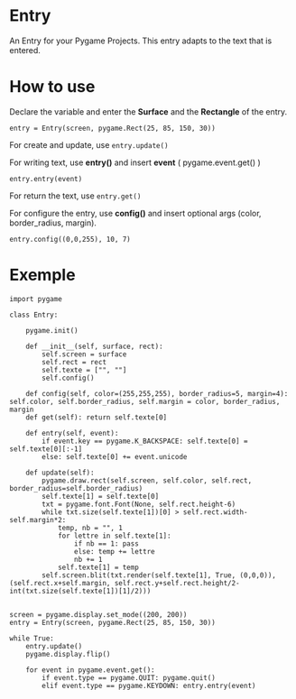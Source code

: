 # Entry
An Entry for your Pygame Projects.
This entry adapts to the text that is entered.

# How to use
Declare the variable and enter the **Surface** and the **Rectangle** of the entry.
```
entry = Entry(screen, pygame.Rect(25, 85, 150, 30))
```

For create and update, use `entry.update()`

For writing text, use **entry()** and insert **event** ( pygame.event.get() )
```
entry.entry(event)
```

For return the text, use `entry.get()`

For configure the entry, use **config()** and insert optional args (color, border_radius, margin).
```
entry.config((0,0,255), 10, 7)
```

# Exemple

```
import pygame

class Entry:

    pygame.init()

    def __init__(self, surface, rect):
        self.screen = surface
        self.rect = rect
        self.texte = ["", ""]
        self.config()

    def config(self, color=(255,255,255), border_radius=5, margin=4): self.color, self.border_radius, self.margin = color, border_radius, margin
    def get(self): return self.texte[0]

    def entry(self, event):
        if event.key == pygame.K_BACKSPACE: self.texte[0] = self.texte[0][:-1]
        else: self.texte[0] += event.unicode

    def update(self):
        pygame.draw.rect(self.screen, self.color, self.rect, border_radius=self.border_radius)
        self.texte[1] = self.texte[0]
        txt = pygame.font.Font(None, self.rect.height-6)
        while txt.size(self.texte[1])[0] > self.rect.width-self.margin*2:
            temp, nb = "", 1
            for lettre in self.texte[1]:
                if nb == 1: pass
                else: temp += lettre
                nb += 1
            self.texte[1] = temp
        self.screen.blit(txt.render(self.texte[1], True, (0,0,0)), (self.rect.x+self.margin, self.rect.y+self.rect.height/2-int(txt.size(self.texte[1])[1]/2)))


screen = pygame.display.set_mode((200, 200))
entry = Entry(screen, pygame.Rect(25, 85, 150, 30))

while True:
    entry.update()
    pygame.display.flip()

    for event in pygame.event.get():
        if event.type == pygame.QUIT: pygame.quit()
        elif event.type == pygame.KEYDOWN: entry.entry(event)
```
